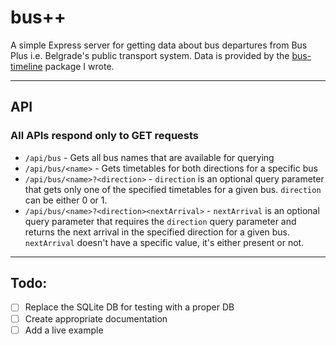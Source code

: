 # bus++
A simple Express server for getting data about bus departures from Bus Plus i.e. Belgrade's public transport system. Data is provided by the [bus-timeline](https://github.com/smiga287/bus-timeline/) package I wrote. 

---

## API
### All APIs respond only to GET requests
- ```/api/bus``` - Gets all bus names that are available for querying
- ```/api/bus/<name>``` - Gets timetables for both directions for a specific bus
- ```/api/bus/<name>?<direction>``` - ```direction``` is an optional query parameter that gets only one of the specified timetables for a given bus. `direction` can be either 0 or 1. 
- ```/api/bus/<name>?<direction><nextArrival>``` - `nextArrival` is an optional query parameter that requires the `direction` query parameter and returns the next arrival in the specified direction for a given bus. `nextArrival` doesn't have a specific value, it's either present or not.

---

## Todo:
- [ ] Replace the SQLite DB for testing with a proper DB
- [ ] Create appropriate documentation
- [ ] Add a live example
